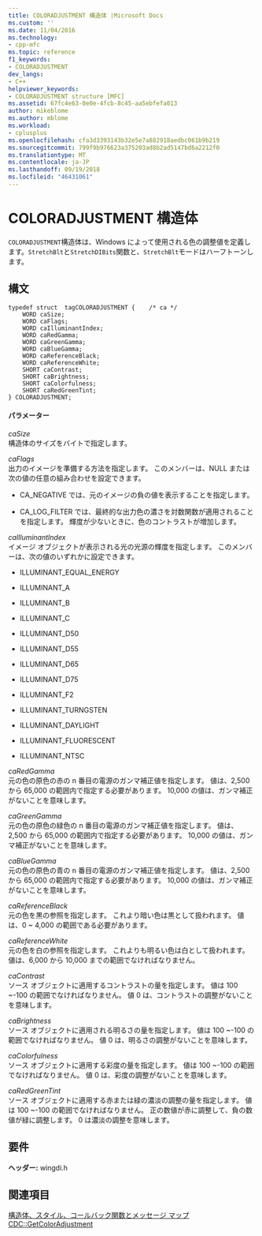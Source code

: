 ```yaml
---
title: COLORADJUSTMENT 構造体 |Microsoft Docs
ms.custom: ''
ms.date: 11/04/2016
ms.technology:
- cpp-mfc
ms.topic: reference
f1_keywords:
- COLORADJUSTMENT
dev_langs:
- C++
helpviewer_keywords:
- COLORADJUSTMENT structure [MFC]
ms.assetid: 67fc4e63-0e0e-4fcb-8c45-aa5ebfefa013
author: mikeblome
ms.author: mblome
ms.workload:
- cplusplus
ms.openlocfilehash: cfa3d3393143b32e5e7a882918aedbc061b9b219
ms.sourcegitcommit: 799f9b976623a375203ad8b2ad5147bd6a2212f0
ms.translationtype: MT
ms.contentlocale: ja-JP
ms.lasthandoff: 09/19/2018
ms.locfileid: "46431061"
---
```

# <a name="coloradjustment-structure"></a>COLORADJUSTMENT 構造体

`COLORADJUSTMENT`構造体は、Windows によって使用される色の調整値を定義します。`StretchBlt`と`StretchDIBits`関数と、`StretchBlt`モードはハーフトーンします。

## <a name="syntax"></a>構文

```
typedef struct  tagCOLORADJUSTMENT {    /* ca */
    WORD caSize;
    WORD caFlags;
    WORD caIlluminantIndex;
    WORD caRedGamma;
    WORD caGreenGamma;
    WORD caBlueGamma;
    WORD caReferenceBlack;
    WORD caReferenceWhite;
    SHORT caContrast;
    SHORT caBrightness;
    SHORT caColorfulness;
    SHORT caRedGreenTint;
} COLORADJUSTMENT;
```

#### <a name="parameters"></a>パラメーター

*caSize*<br/>
構造体のサイズをバイトで指定します。

*caFlags*<br/>
出力のイメージを準備する方法を指定します。 このメンバーは、NULL または次の値の任意の組み合わせを設定できます。

- CA_NEGATIVE では、元のイメージの負の値を表示することを指定します。

- CA_LOG_FILTER では、最終的な出力色の濃さを対数関数が適用されることを指定します。 輝度が少ないときに、色のコントラストが増加します。

*caIlluminantIndex*<br/>
イメージ オブジェクトが表示される光の光源の輝度を指定します。 このメンバーは、次の値のいずれかに設定できます。

- ILLUMINANT_EQUAL_ENERGY

- ILLUMINANT_A

- ILLUMINANT_B

- ILLUMINANT_C

- ILLUMINANT_D50

- ILLUMINANT_D55

- ILLUMINANT_D65

- ILLUMINANT_D75

- ILLUMINANT_F2

- ILLUMINANT_TURNGSTEN

- ILLUMINANT_DAYLIGHT

- ILLUMINANT_FLUORESCENT

- ILLUMINANT_NTSC

*caRedGamma*<br/>
元の色の原色の赤の n 番目の電源のガンマ補正値を指定します。 値は、2,500 から 65,000 の範囲内で指定する必要があります。 10,000 の値は、ガンマ補正がないことを意味します。

*caGreenGamma*<br/>
元の色の原色の緑色の n 番目の電源のガンマ補正値を指定します。 値は、2,500 から 65,000 の範囲内で指定する必要があります。 10,000 の値は、ガンマ補正がないことを意味します。

*caBlueGamma*<br/>
元の色の原色の青の n 番目の電源のガンマ補正値を指定します。 値は、2,500 から 65,000 の範囲内で指定する必要があります。 10,000 の値は、ガンマ補正がないことを意味します。

*caReferenceBlack*<br/>
元の色を黒の参照を指定します。 これより暗い色は黒として扱われます。 値は、0 ~ 4,000 の範囲である必要があります。

*caReferenceWhite*<br/>
元の色を白の参照を指定します。 これよりも明るい色は白として扱われます。 値は、6,000 から 10,000 までの範囲でなければなりません。

*caContrast*<br/>
ソース オブジェクトに適用するコントラストの量を指定します。 値は 100 ~-100 の範囲でなければなりません。 値 0 は、コントラストの調整がないことを意味します。

*caBrightness*<br/>
ソース オブジェクトに適用される明るさの量を指定します。 値は 100 ~-100 の範囲でなければなりません。 値 0 は、明るさの調整がないことを意味します。

*caColorfulness*<br/>
ソース オブジェクトに適用する彩度の量を指定します。 値は 100 ~-100 の範囲でなければなりません。 値 0 は、彩度の調整がないことを意味します。

*caRedGreenTint*<br/>
ソース オブジェクトに適用する赤または緑の濃淡の調整の量を指定します。 値は 100 ~-100 の範囲でなければなりません。 正の数値が赤に調整して、負の数値が緑に調整します。 0 は濃淡の調整を意味します。

## <a name="requirements"></a>要件

**ヘッダー:** wingdi.h

## <a name="see-also"></a>関連項目

[構造体、スタイル、コールバック関数とメッセージ マップ](../../mfc/reference/structures-styles-callbacks-and-message-maps.md)<br/>
[CDC::GetColorAdjustment](../../mfc/reference/cdc-class.md#getcoloradjustment)


